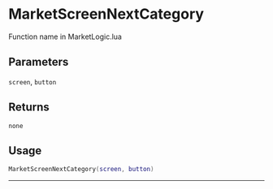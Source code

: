 # MarketScreenNextCategory
Function name in MarketLogic.lua
## Parameters
`screen`, `button`
## Returns
`none`
## Usage
```lua
MarketScreenNextCategory(screen, button)
```
---
